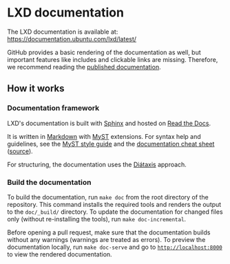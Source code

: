 # LXD documentation

The LXD documentation is available at: <https://documentation.ubuntu.com/lxd/latest/>

GitHub provides a basic rendering of the documentation as well, but important features like includes and clickable links are missing. Therefore, we recommend reading the [published documentation](https://documentation.ubuntu.com/lxd/latest/).

## How it works

<!-- Include start docs -->

### Documentation framework

LXD's documentation is built with [Sphinx](https://www.sphinx-doc.org) and hosted on [Read the Docs](https://about.readthedocs.com/).

It is written in [Markdown](https://commonmark.org/) with [MyST](https://myst-parser.readthedocs.io/) extensions.
For syntax help and guidelines, see the [MyST style guide](https://canonical-documentation-with-sphinx-and-readthedocscom.readthedocs-hosted.com/style-guide-myst/) and the [documentation cheat sheet](https://documentation.ubuntu.com/lxd/latest/doc-cheat-sheet-myst/) ([source](https://raw.githubusercontent.com/canonical/lxd/main/doc/doc-cheat-sheet-myst.md)).

For structuring, the documentation uses the [Diátaxis](https://diataxis.fr/) approach.

### Build the documentation

To build the documentation, run `make doc` from the root directory of the repository.
This command installs the required tools and renders the output to the `doc/_build/` directory.
To update the documentation for changed files only (without re-installing the tools), run `make doc-incremental`.

Before opening a pull request, make sure that the documentation builds without any warnings (warnings are treated as errors).
To preview the documentation locally, run `make doc-serve` and go to [`http://localhost:8000`](http://localhost:8000) to view the rendered documentation.
